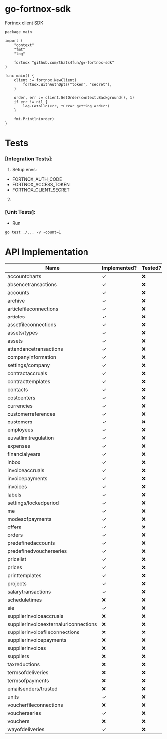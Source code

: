 # go-fortnox-sdk

Fortnox client SDK

```
package main

import (
	"context"
	"fmt"
	"log"

	fortnox "github.com/thats4fun/go-fortnox-sdk"
)

func main() {
	client := fortnox.NewClient(
		fortnox.WithAuthOpts("token", "secret"),
	)

	order, err := client.GetOrder(context.Background(), 1)
	if err != nil {
		log.Fatalln(err, "Error getting order")
	}

	fmt.Println(order)
}

```

# Tests

### [Integration Tests]:

1. Setup envs:

- FORTNOX_AUTH_CODE
- FORTNOX_ACCESS_TOKEN
- FORTNOX_CLIENT_SECRET

2.

### [Unit Tests]:

- Run

```
go test ./... -v -count=1
```

# API Implementation

| Name                           | Implemented? | Tested?   | 
|--------------------------------|-------------|-----------| 
| accountcharts                  | ✓           | ❌         |  
| absencetransactions            | ✓           | ❌         |   
| accounts                       | ✓           | ❌         |  
| archive                        | ✓           | ❌         |  
| articlefileconnections         | ✓           | ❌         |  
| articles                       | ✓           | ❌         |  
| assetfileconnections           | ✓           | ❌         |  
| assets/types                   | ✓           | ❌         |  
| assets                         | ✓           | ❌         |  
| attendancetransactions         | ✓           | ❌         |  
| companyinformation             | ✓           | ❌         |  
| settings/company               | ✓           | ❌         |  
| contractaccruals               | ✓           | ❌         |  
| contracttemplates              | ✓           | ❌         |  
| contacts                       | ✓           | ❌         |  
| costcenters                    | ✓           | ❌         |  
| currencies                     | ✓           | ❌         |  
| customerreferences             | ✓           | ❌         |  
| customers                      | ✓           | ❌         |  
| employees                      | ✓           | ❌         |  
| euvatlimitregulation           | ✓           | ❌         |  
| expenses                       | ✓           | ❌         |  
| financialyears                 | ✓           | ❌         |  
| inbox                          | ✓           | ❌         |  
| invoiceaccruals                | ✓           | ❌         |  
| invoicepayments                | ✓           | ❌         |  
| invoices                       | ✓           | ❌         |  
| labels                         | ✓           | ❌         |  
| settings/lockedperiod          | ✓           | ❌         |  
| me                             | ✓           | ❌         |  
| modesofpayments                | ✓           | ❌         |  
| offers                         | ✓           | ❌         |  
| orders                         | ✓           | ❌         |  
| predefinedaccounts             | ✓           | ❌         |  
| predefinedvoucherseries        | ✓           | ❌         |  
| pricelist                      | ✓           | ❌         |  
| prices                         | ✓           | ❌         |  
| printtemplates                 | ✓           | ❌         |  
| projects                       | ✓           | ❌         |  
| salarytransactions             | ✓           | ❌         |  
| scheduletimes                  | ❌           | ❌         |  
| sie                            | ✓            | ❌         |  
| supplierinvoiceaccruals        | ❌           | ❌         |  
| supplierinvoiceexternalurlconnections | ❌           | ❌         |  
| supplierinvoicefileconnections | ❌           | ❌         |  
| supplierinvoicepayments        | ❌           | ❌         |  
| supplierinvoices               | ❌           | ❌         |  
| suppliers                      | ❌           | ❌         |  
| taxreductions                  | ❌           | ❌         |  
| termsofdeliveries              | ❌           | ❌         |  
| termsofpayments                | ❌           | ❌         |  
| emailsenders/trusted           | ❌           | ❌         |  
| units                          | ✓           | ❌         |  
| voucherfileconnections         | ❌           | ❌         |  
| voucherseries                  | ✓           | ❌         |  
| vouchers                       | ❌           | ❌         |  
| wayofdeliveries                | ✓           | ❌         |  
